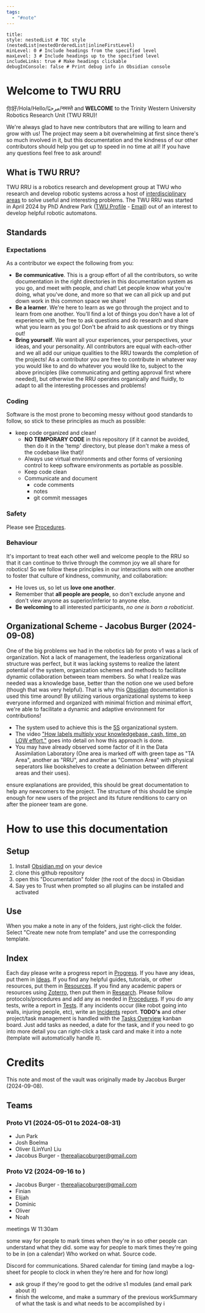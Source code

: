 ```yaml
---
tags:
  - "#note"
---
```


```table-of-contents
title: 
style: nestedList # TOC style (nestedList|nestedOrderedList|inlineFirstLevel)
minLevel: 0 # Include headings from the specified level
maxLevel: 3 # Include headings up to the specified level
includeLinks: true # Make headings clickable
debugInConsole: false # Print debug info in Obsidian console
```


# Welcome to TWU RRU
你好/Hola/Hello/مرحبًا/नमस्ते and **WELCOME** to the Trinity Western University Robotics Research Unit (TWU RRU)!

We're always glad to have new contributors that are willing to learn and grow with us! The project may seem a bit overwhelming at first since there's so much involved in it, but this documentation and the kindness of our other contributors should help you get up to speed in no time at all! If you have any questions feel free to ask around!

## What is TWU RRU?
TWU RRU is a robotics research and development group at TWU who research and develop robotic systems across a host of [interdisciplinary areas](https://en.wikipedia.org/wiki/Outline_of_robotics) to solve useful and interesting problems.
The TWU RRU was started in April 2024 by PhD Andrew Park ([TWU Profile](https://www.twu.ca/profile/andrew-park) - [Email](A.Park@twu.ca)) out of an interest to develop helpful robotic automatons.

## Standards
### Expectations
As a contributor we expect the following from you:
- **Be communicative**. This is a group effort of all the contributors, so write documentation in the right directories in this documentation system as you go, and meet with people, and chat! Let people know what you're doing, what you've done, and more so that we can all pick up and put down work in this common space we share!
- **Be a learner**. We're here to learn as we go through the project and to learn from one another. You'll find a lot of things you don't have a lot of experience with, be free to ask questions and do research and share what you learn as you go! Don't be afraid to ask questions or try things out!
- **Bring yourself**. We want all your experiences, your perspectives, your ideas, and your personality. All contributors are equal with each-other and we all add our unique qualities to the RRU towards the completion of the projects!
As a contributor you are free to contribute in whatever way you would like to and do whatever you would like to, subject to the above principles (like communicating and getting approval first where needed), but otherwise the RRU operates organically and fluidly, to adapt to all the interesting processes and problems!

### Coding
Software is the most prone to becoming messy without good standards to follow, so stick to these principles as much as possible:
- keep code organized and clean!
	- **NO TEMPORARY CODE** in this repository (if it cannot be avoided, then do it in the 'temp' directory, but please don't make a mess of the codebase like that)!
	- Always use virtual environments and other forms of versioning control to keep software environments as portable as possible.
	- Keep code clean
	- Communicate and document
		- code comments
		- notes
		- git commit messages

### Safety
Please see [Procedures](Procedures.md).

### Behaviour
It's important to treat each other well and welcome people to the RRU so that it can continue to thrive through the common joy we all share for robotics! So we follow these principles in our interactions with one another to foster that culture of kindness, community, and collaboration:
- He loves us, so let us **love one another**.
- Remember that **all people are people**, so don't exclude anyone and don't view anyone as superior/inferior to anyone else.
- **Be welcoming** to all interested participants, *no one is born a roboticist*.

## Organizational Scheme - Jacobus Burger (2024-09-08)
One of the big problems we had in the robotics lab for proto v1 was a lack of organization. Not a lack of management, the leaderless organizational structure was perfect, but it was lacking systems to realize the latent potential of the system, organization schemes and methods to facilitate dynamic collaboration between team members. So what I realize was needed was a knowledge base, better than the notion one we used before (though that was very helpful).
That is why this [Obsidian](https://obsidian.md) documentation is used this time around! By utilizing various organizational systems to keep everyone informed and organized with minimal friction and minimal effort, we're able to facilitate a dynamic and adaptive environment for contributions!
- The system used to achieve this is the [5S](https://en.wikipedia.org/wiki/5S_(methodology)) organizational system.
- The video ["How labels multiply your knowledgebase, cash, time, on LOW effort."](https://www.youtube.com/watch?v=B1QqAZeEfes) goes into detail on how this approach is done.
- You may have already observed some factor of it in the Data Assimilation Laboratory (One area is marked off with green tape as "TA Area", another as "RRU", and another as "Common Area" with physical seperators like bookshelves to create a deliniation between different areas and their uses).


ensure explanations are provided, this should be great documentation to help any newcomers to the project. The structure of this should be simple enough for new users of the project and its future renditions to carry on after the pioneer team are gone.
#  How to use this documentation
## Setup
1. Install [Obsidian.md](https://obsidian.md) on your device
2. clone this github repository
3. open this "Documentation" folder (the root of the docs) in Obsidian
4. Say yes to Trust when prompted so all plugins can be installed and activated

## Use
When you make a note in any of the folders, just right-click the folder. Select "Create new note from template" and use the corresponding template.

## Index
Each day please write a progress report in [Progress](Reports/Progress/Progress.md).
If you have any ideas, put them in [Ideas](Ideas.md).
If you find any helpful guides, tutorials, or other resources, put them in [Resources](Resources/Resources.md).
If you find any academic papers or resources using [Zoterro](https://www.zotero.org/), then put them in [Research](Research/Research.md).
Please follow protocols/procedures and add any as needed in [Procedures](Procedures.md).
If you do any tests, write a report in [Tests](Reports/Tests/Tests.md).
If any incidents occur (like robot going into walls, injuring people, etc), write an [Incidents](Reports/Incidents/Incidents.md) report.
**TODO's** and other project/task management is handled with the [Tasks Overview](Project/Tasks%20Overview.md) kanban board. Just add tasks as needed, a date for the task, and if you need to go into more detail you can right-click a task card and make it into a note (template will automatically handle it).

# Credits
This note and most of the vault was originally made by Jacobus Burger (2024-09-08).
## Teams
### Proto V1 (2024-05-01 to 2024-08-31)

- Jun Park
- Josh Boelma
- Oliver (LinYun) Liu
- Jacobus Burger - therealjacoburger@gmail.com
### Proto V2 (2024-09-16 to )
- Jacobus Burger - therealjacoburger@gmail.com
- Finian
- Elijah
- Dominic
- Oliver
- Noah



meetings W 11:30am


some way for people to mark times when they're in so other people can understand what they did.
some way for people to mark times they're going to be in (on a calendar)
Who worked on what.
Source code.

Discord for communications.
Shared calendar for timing (and maybe a log-sheet for people to clock in when they're here and for how long)





- ask group if they're good to get the odrive s1 modules (and email park about it)
- finish the welcome, and make a summary of the previous workSummary of what the task is and what needs to be accomplished by i
